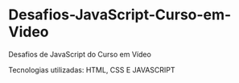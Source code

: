 # Desafios-JavaScript-Curso-em-Video
Desafios de JavaScript do Curso em Vídeo

Tecnologias utilizadas:
HTML, CSS E JAVASCRIPT
